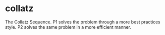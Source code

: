 # collatz
The Collatz Sequence. P1 solves the problem through a more best practices style. P2 solves the same problem in a more efficient manner.
